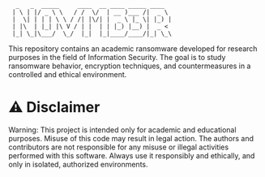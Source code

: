 ```
  _   _  _____     ____  __ ____ _____ ____  
 | \ | |/ _ \ \   / /  \/  | __ )___ /|  _ \ 
 |  \| | | | \ \ / /| |\/| |  _ \ |_ \| |_) |
 | |\  | |_| |\ V / | |  | | |_) |__) |  _ < 
 |_| \_|\___/  \_/  |_|  |_|____/____/|_| \_\
```

This repository contains an academic ransomware developed for research purposes in the field of Information Security. The goal is to study ransomware behavior, encryption techniques, and countermeasures in a controlled and ethical environment.

# ⚠️ Disclaimer

Warning: This project is intended only for academic and educational purposes. Misuse of this code may result in legal action. The authors and contributors are not responsible for any misuse or illegal activities performed with this software. Always use it responsibly and ethically, and only in isolated, authorized environments.
